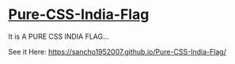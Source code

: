 # [Pure-CSS-India-Flag](https://sancho1952007.github.io/Pure-CSS-India-Flag/)

It is A PURE CSS INDIA FLAG...

See it Here: https://sancho1952007.github.io/Pure-CSS-India-Flag/
